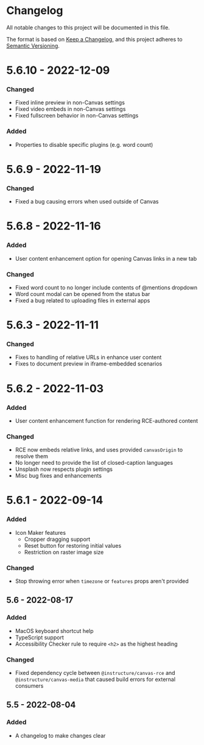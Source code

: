 # Changelog
All notable changes to this project will be documented in this file.

The format is based on [Keep a Changelog](https://keepachangelog.com/en/1.0.0/),
and this project adheres to [Semantic Versioning](https://semver.org/spec/v2.0.0.html).

# 5.6.10 - 2022-12-09

### Changed
- Fixed inline preview in non-Canvas settings
- Fixed video embeds in non-Canvas settings
- Fixed fullscreen behavior in non-Canvas settings

### Added
- Properties to disable specific plugins (e.g. word count)

# 5.6.9 - 2022-11-19

### Changed
- Fixed a bug causing errors when used outside of Canvas

# 5.6.8 - 2022-11-16

### Added
- User content enhancement option for opening Canvas links in a new tab

### Changed
- Fixed word count to no longer include contents of @mentions dropdown
- Word count modal can be opened from the status bar
- Fixed a bug related to uploading files in external apps

# 5.6.3 - 2022-11-11

### Changed
- Fixes to handling of relative URLs in enhance user content
- Fixes to document preview in iframe-embedded scenarios

# 5.6.2 - 2022-11-03

### Added
- User content enhancement function for rendering RCE-authored content

### Changed
- RCE now embeds relative links, and uses provided `canvasOrigin` to resolve them
- No longer need to provide the list of closed-caption languages
- Unsplash now respects plugin settings
- Misc bug fixes and enhancements

# 5.6.1 - 2022-09-14

### Added
- Icon Maker features
  - Cropper dragging support
  - Reset button for restoring initial values
  - Restriction on raster image size

### Changed
- Stop throwing error when `timezone` or `features` props aren't provided

## 5.6 - 2022-08-17

### Added
- MacOS keyboard shortcut help
- TypeScript support
- Accessibility Checker rule to require `<h2>` as the highest heading

### Changed
- Fixed dependency cycle between `@instructure/canvas-rce` and
  `@instructure/canvas-media` that caused build errors for external consumers

## 5.5 - 2022-08-04
### Added
- A changelog to make changes clear
